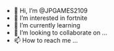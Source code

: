 - 👋 Hi, I’m @JPGAMES2109
- 👀 I’m interested in fortnite 
- 🌱 I’m currently learning 
- 💞️ I’m looking to collaborate on ...
- 📫 How to reach me ...

<!---
JPGAMES2109/JPGAMES2109 is a ✨ special ✨ repository because its `README.md` (this file) appears on your GitHub profile.
You can click the Preview link to take a look at your changes.
--->
